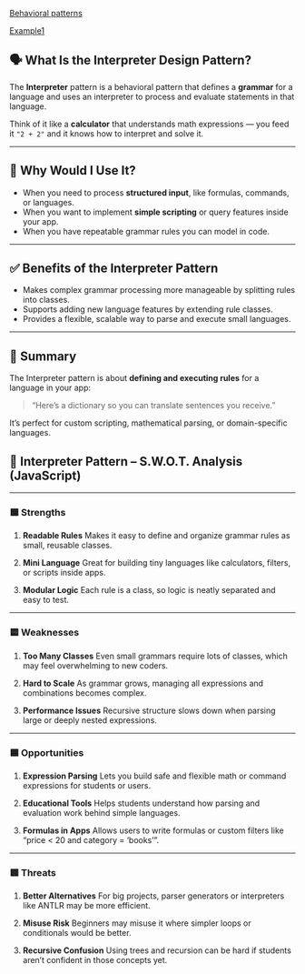 [Behavioral patterns](../README.md)

[Example1](./README.md)

## 🗣️ What Is the Interpreter Design Pattern?

The **Interpreter** pattern is a behavioral pattern that defines a **grammar** for a language and uses an interpreter to process and evaluate statements in that language.

Think of it like a **calculator** that understands math expressions — you feed it `"2 + 2"` and it knows how to interpret and solve it.

---

## 🤔 Why Would I Use It?

* When you need to process **structured input**, like formulas, commands, or languages.
* When you want to implement **simple scripting** or query features inside your app.
* When you have repeatable grammar rules you can model in code.

---

## ✅ Benefits of the Interpreter Pattern

* Makes complex grammar processing more manageable by splitting rules into classes.
* Supports adding new language features by extending rule classes.
* Provides a flexible, scalable way to parse and execute small languages.

---

## 🧩 Summary

The Interpreter pattern is about **defining and executing rules** for a language in your app:

> “Here’s a dictionary so you can translate sentences you receive.”

It’s perfect for custom scripting, mathematical parsing, or domain-specific languages.


## 🧠 Interpreter Pattern – S.W\.O.T. Analysis (JavaScript)

---

### 🟩 **Strengths**

1. **Readable Rules**
   Makes it easy to define and organize grammar rules as small, reusable classes.

2. **Mini Language**
   Great for building tiny languages like calculators, filters, or scripts inside apps.

3. **Modular Logic**
   Each rule is a class, so logic is neatly separated and easy to test.

---

### 🟨 **Weaknesses**

1. **Too Many Classes**
   Even small grammars require lots of classes, which may feel overwhelming to new coders.

2. **Hard to Scale**
   As grammar grows, managing all expressions and combinations becomes complex.

3. **Performance Issues**
   Recursive structure slows down when parsing large or deeply nested expressions.

---

### 🟦 **Opportunities**

1. **Expression Parsing**
   Lets you build safe and flexible math or command expressions for students or users.

2. **Educational Tools**
   Helps students understand how parsing and evaluation work behind simple languages.

3. **Formulas in Apps**
   Allows users to write formulas or custom filters like “price < 20 and category = ‘books’”.

---

### 🟥 **Threats**

1. **Better Alternatives**
   For big projects, parser generators or interpreters like ANTLR may be more efficient.

2. **Misuse Risk**
   Beginners may misuse it where simpler loops or conditionals would be better.

3. **Recursive Confusion**
   Using trees and recursion can be hard if students aren’t confident in those concepts yet.

